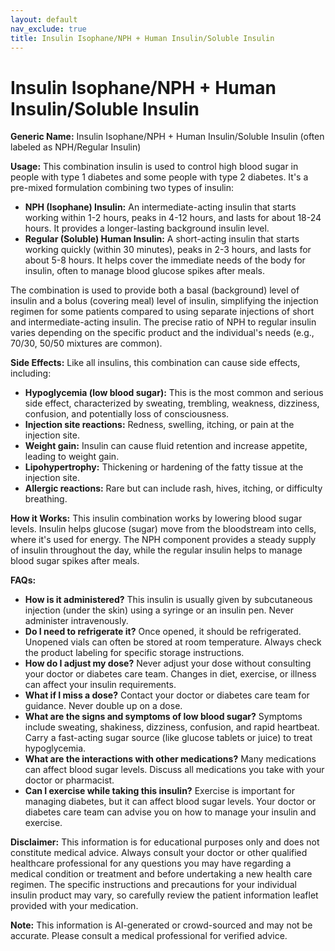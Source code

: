 ```yaml
---
layout: default
nav_exclude: true
title: Insulin Isophane/NPH + Human Insulin/Soluble Insulin
---
```


# Insulin Isophane/NPH + Human Insulin/Soluble Insulin

**Generic Name:** Insulin Isophane/NPH + Human Insulin/Soluble Insulin (often labeled as NPH/Regular Insulin)

**Usage:** This combination insulin is used to control high blood sugar in people with type 1 diabetes and some people with type 2 diabetes.  It's a pre-mixed formulation combining two types of insulin:

* **NPH (Isophane) Insulin:**  An intermediate-acting insulin that starts working within 1-2 hours, peaks in 4-12 hours, and lasts for about 18-24 hours.  It provides a longer-lasting background insulin level.
* **Regular (Soluble) Human Insulin:** A short-acting insulin that starts working quickly (within 30 minutes), peaks in 2-3 hours, and lasts for about 5-8 hours.  It helps cover the immediate needs of the body for insulin, often to manage blood glucose spikes after meals.

The combination is used to provide both a basal (background) level of insulin and a bolus (covering meal) level of insulin, simplifying the injection regimen for some patients compared to using separate injections of short and intermediate-acting insulin.  The precise ratio of NPH to regular insulin varies depending on the specific product and the individual's needs (e.g., 70/30, 50/50 mixtures are common).

**Side Effects:**  Like all insulins, this combination can cause side effects, including:

* **Hypoglycemia (low blood sugar):** This is the most common and serious side effect, characterized by sweating, trembling, weakness, dizziness, confusion, and potentially loss of consciousness.
* **Injection site reactions:** Redness, swelling, itching, or pain at the injection site.
* **Weight gain:** Insulin can cause fluid retention and increase appetite, leading to weight gain.
* **Lipohypertrophy:** Thickening or hardening of the fatty tissue at the injection site.
* **Allergic reactions:** Rare but can include rash, hives, itching, or difficulty breathing.


**How it Works:** This insulin combination works by lowering blood sugar levels.  Insulin helps glucose (sugar) move from the bloodstream into cells, where it's used for energy. The NPH component provides a steady supply of insulin throughout the day, while the regular insulin helps to manage blood sugar spikes after meals.


**FAQs:**

* **How is it administered?**  This insulin is usually given by subcutaneous injection (under the skin) using a syringe or an insulin pen.  Never administer intravenously.
* **Do I need to refrigerate it?**  Once opened, it should be refrigerated.  Unopened vials can often be stored at room temperature.  Always check the product labeling for specific storage instructions.
* **How do I adjust my dose?**  Never adjust your dose without consulting your doctor or diabetes care team.  Changes in diet, exercise, or illness can affect your insulin requirements.
* **What if I miss a dose?** Contact your doctor or diabetes care team for guidance.  Never double up on a dose.
* **What are the signs and symptoms of low blood sugar?**  Symptoms include sweating, shakiness, dizziness, confusion, and rapid heartbeat.  Carry a fast-acting sugar source (like glucose tablets or juice) to treat hypoglycemia.
* **What are the interactions with other medications?** Many medications can affect blood sugar levels. Discuss all medications you take with your doctor or pharmacist.
* **Can I exercise while taking this insulin?**  Exercise is important for managing diabetes, but it can affect blood sugar levels.  Your doctor or diabetes care team can advise you on how to manage your insulin and exercise.


**Disclaimer:** This information is for educational purposes only and does not constitute medical advice. Always consult your doctor or other qualified healthcare professional for any questions you may have regarding a medical condition or treatment and before undertaking a new health care regimen.  The specific instructions and precautions for your individual insulin product may vary, so carefully review the patient information leaflet provided with your medication.


**Note:** This information is AI-generated or crowd-sourced and may not be accurate. Please consult a medical professional for verified advice.
